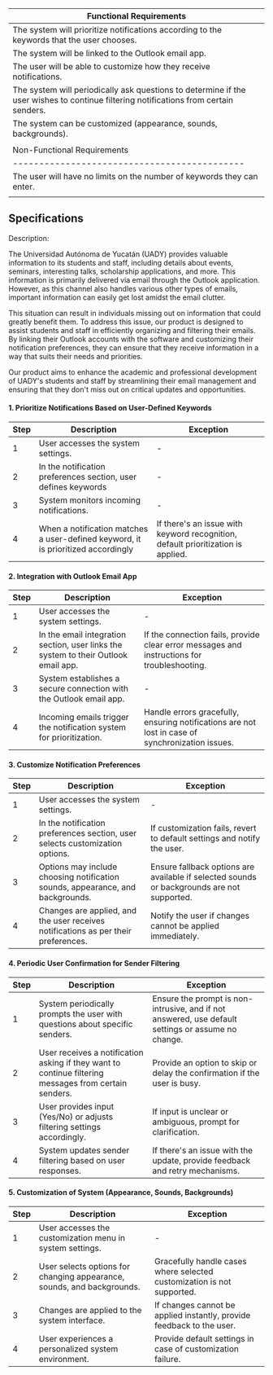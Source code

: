 | Functional Requirements                     |
|--------------------------------------------|
| The system will prioritize notifications according to the keywords that the user chooses. |
| The system will be linked to the Outlook email app. |
| The user will be able to customize how they receive notifications. |
| The system will periodically ask questions to determine if the user wishes to continue filtering notifications from certain senders. |
| The system can be customized (appearance, sounds, backgrounds). |
||
| Non-Functional Requirements                 |
|--------------------------------------------|
| The user will have no limits on the number of keywords they can enter. |
||


## Specifications 

Description:

The Universidad Autónoma de Yucatán (UADY) provides valuable information to its students and staff, including details about events, seminars, interesting talks, scholarship applications, and more. This information is primarily delivered via email through the Outlook application. However, as this channel also handles various other types of emails, important information can easily get lost amidst the email clutter.

This situation can result in individuals missing out on information that could greatly benefit them. To address this issue, our product is designed to assist students and staff in efficiently organizing and filtering their emails. By linking their Outlook accounts with the software and customizing their notification preferences, they can ensure that they receive information in a way that suits their needs and priorities.

Our product aims to enhance the academic and professional development of UADY's students and staff by streamlining their email management and ensuring that they don't miss out on critical updates and opportunities.

#### 1. Prioritize Notifications Based on User-Defined Keywords

| Step | Description | Exception |
|------|-------------|--------------------|
| 1    | User accesses the system settings. | - |
| 2    | In the notification preferences section, user defines keywords | - |
| 3    | System monitors incoming notifications. | - |
| 4    | When a notification matches a user-defined keyword, it is prioritized accordingly | If there's an issue with keyword recognition, default prioritization is applied. |

#### 2. Integration with Outlook Email App

| Step | Description | Exception |
|------|-------------|--------------------|
| 1    | User accesses the system settings. | - |
| 2    | In the email integration section, user links the system to their Outlook email app. | If the connection fails, provide clear error messages and instructions for troubleshooting. |
| 3    | System establishes a secure connection with the Outlook email app. | - |
| 4    | Incoming emails trigger the notification system for prioritization. | Handle errors gracefully, ensuring notifications are not lost in case of synchronization issues. |

#### 3. Customize Notification Preferences

| Step | Description | Exception |
|------|-------------|--------------------|
| 1    | User accesses the system settings. | - |
| 2    | In the notification preferences section, user selects customization options. | If customization fails, revert to default settings and notify the user. |
| 3    | Options may include choosing notification sounds, appearance, and backgrounds. | Ensure fallback options are available if selected sounds or backgrounds are not supported. |
| 4    | Changes are applied, and the user receives notifications as per their preferences. | Notify the user if changes cannot be applied immediately. |

#### 4. Periodic User Confirmation for Sender Filtering

| Step | Description | Exception |
|------|-------------|--------------------|
| 1    | System periodically prompts the user with questions about specific senders. | Ensure the prompt is non-intrusive, and if not answered, use default settings or assume no change. |
| 2    | User receives a notification asking if they want to continue filtering messages from certain senders. | Provide an option to skip or delay the confirmation if the user is busy. |
| 3    | User provides input (Yes/No) or adjusts filtering settings accordingly. | If input is unclear or ambiguous, prompt for clarification. |
| 4    | System updates sender filtering based on user responses. | If there's an issue with the update, provide feedback and retry mechanisms. |



#### 5. Customization of System (Appearance, Sounds, Backgrounds)

| Step | Description | Exception |
|------|-------------|--------------------|
| 1    | User accesses the customization menu in system settings. | - |
| 2    | User selects options for changing appearance, sounds, and backgrounds. | Gracefully handle cases where selected customization is not supported. |
| 3    | Changes are applied to the system interface. | If changes cannot be applied instantly, provide feedback to the user. |
| 4    | User experiences a personalized system environment. | Provide default settings in case of customization failure. |
